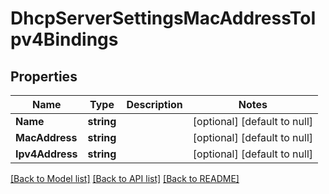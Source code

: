# DhcpServerSettingsMacAddressToIpv4Bindings

## Properties
Name | Type | Description | Notes
------------ | ------------- | ------------- | -------------
**Name** | **string** |  | [optional] [default to null]
**MacAddress** | **string** |  | [optional] [default to null]
**Ipv4Address** | **string** |  | [optional] [default to null]

[[Back to Model list]](../README.md#documentation-for-models) [[Back to API list]](../README.md#documentation-for-api-endpoints) [[Back to README]](../README.md)


